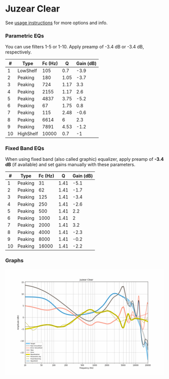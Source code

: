 # Juzear Clear
See [usage instructions](https://github.com/jaakkopasanen/AutoEq#usage) for more options and info.

### Parametric EQs
You can use filters 1-5 or 1-10. Apply preamp of -3.4 dB or -3.4 dB, respectively.

|   # | Type      |   Fc (Hz) |    Q |   Gain (dB) |
|-----|-----------|-----------|------|-------------|
|   1 | LowShelf  |       105 | 0.7  |        -3.9 |
|   2 | Peaking   |       180 | 1.05 |        -3.7 |
|   3 | Peaking   |       724 | 1.17 |         3.3 |
|   4 | Peaking   |      2155 | 1.17 |         2.6 |
|   5 | Peaking   |      4837 | 3.75 |        -5.2 |
|   6 | Peaking   |        67 | 1.75 |         0.8 |
|   7 | Peaking   |       115 | 2.48 |        -0.6 |
|   8 | Peaking   |      6614 | 6    |         2.3 |
|   9 | Peaking   |      7891 | 4.53 |        -1.2 |
|  10 | HighShelf |     10000 | 0.7  |        -1   |

### Fixed Band EQs
When using fixed band (also called graphic) equalizer, apply preamp of **-3.4 dB** (if available) and set gains manually with these parameters.

|   # | Type    |   Fc (Hz) |    Q |   Gain (dB) |
|-----|---------|-----------|------|-------------|
|   1 | Peaking |        31 | 1.41 |        -5.1 |
|   2 | Peaking |        62 | 1.41 |        -1.7 |
|   3 | Peaking |       125 | 1.41 |        -3.4 |
|   4 | Peaking |       250 | 1.41 |        -2.6 |
|   5 | Peaking |       500 | 1.41 |         2.2 |
|   6 | Peaking |      1000 | 1.41 |         2   |
|   7 | Peaking |      2000 | 1.41 |         3.2 |
|   8 | Peaking |      4000 | 1.41 |        -2.3 |
|   9 | Peaking |      8000 | 1.41 |        -0.2 |
|  10 | Peaking |     16000 | 1.41 |        -2.2 |

### Graphs
![](./Juzear%20Clear.png)
